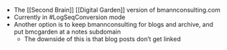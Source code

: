 - The [[Second Brain]] [[Digital Garden]] version of bmannconsulting.com
- Currently in #LogSeqConversion mode
- Another option is to keep bmannconsulting for blogs and archive, and put bmcgarden at a notes subdomain
	- The downside of this is that blog posts don’t get linked